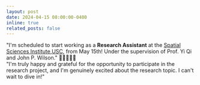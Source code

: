 ```yaml
---
layout: post
date: 2024-04-15 08:00:00-0400
inline: true
related_posts: false
---
```


"I'm scheduled to start working as a **Research Assistant** at the [Spatial Sciences Institute,USC](https://dornsife.usc.edu/spatial/), from May 15th! Under the supervision of Prof. Yi Qi and John P. Wilson." 🌴🏡🌳🎉🐥<br/>
"I'm truly happy and grateful for the opportunity to participate in the research project, and I'm genuinely excited about the research topic. I can't wait to dive in!"
